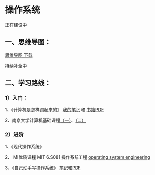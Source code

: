 # 操作系统

正在建设中

## 一、思维导图：

[思维导图 下载](https://github.com/uonlraSnaey/CS_diy_in_university/blob/main/CS/%E6%93%8D%E4%BD%9C%E7%B3%BB%E7%BB%9F/%E7%9B%B8%E5%85%B3%E8%B5%84%E6%96%99/%E6%93%8D%E4%BD%9C%E7%B3%BB%E7%BB%9F.xmind)

持续补全中

## 二、学习路线：

### 1）入门：
  
1、《计算机是怎样跑起来的》 [我的笔记]() 和 [书籍PDF]()

2、南京大学计算机基础课程[（一）](https://www.icourse163.org/course/NJU-1001625001)、[（二）](https://www.bilibili.com/video/BV1rE41127Re/?share_source=copy_web&vd_source=584ff5384d7cdf9214f2731315700582)

### 2）进阶

1、《现代操作系统》

2、 MI优质课程 MIT 6.S081 操作系统工程 [operating system engineering](www.bilibili.com/video/BV1Dy4y1m7ZE)

3、《自己动手写操作系统》 [笔记](https://github.com/uonlraSnaey/CS_diy_in_university/blob/main/CS/%E6%93%8D%E4%BD%9C%E7%B3%BB%E7%BB%9F/%E8%AE%A1%E7%AE%97%E6%9C%BA%E6%98%AF%E6%80%8E%E6%A0%B7%E8%B7%91%E8%B5%B7%E6%9D%A5%E7%9A%84/MEADME.md)和[PDF]()

